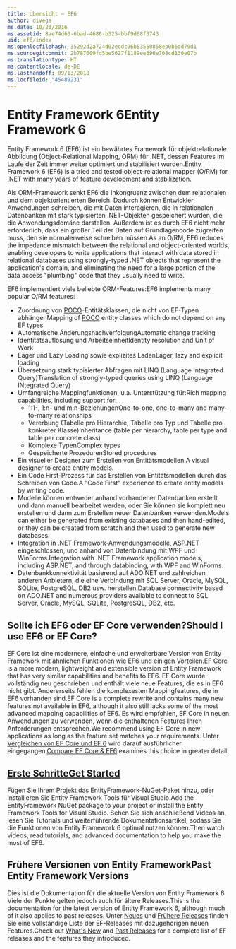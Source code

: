 ```yaml
---
title: Übersicht – EF6
author: divega
ms.date: 10/23/2016
ms.assetid: 8ae74d63-6bad-4686-b325-bbf9d68f3743
uid: ef6/index
ms.openlocfilehash: 35292d2a724d02ecdc96b53550858eb0b6dd79d1
ms.sourcegitcommit: 2b787009fd5be5627f1189ee396e708cd130e07b
ms.translationtype: HT
ms.contentlocale: de-DE
ms.lasthandoff: 09/13/2018
ms.locfileid: "45489231"
---
```

# <a name="entity-framework-6"></a><span data-ttu-id="b1611-102">Entity Framework 6</span><span class="sxs-lookup"><span data-stu-id="b1611-102">Entity Framework 6</span></span>
<span data-ttu-id="b1611-103">Entity Framework 6 (EF6) ist ein bewährtes Framework für objektrelationale Abbildung (Object-Relational Mapping, ORM) für .NET, dessen Features im Laufe der Zeit immer weiter optimiert und stabilisiert wurden.</span><span class="sxs-lookup"><span data-stu-id="b1611-103">Entity Framework 6 (EF6) is a tried and tested object-relational mapper (O/RM) for .NET with many years of feature development and stabilization.</span></span>

<span data-ttu-id="b1611-104">Als ORM-Framework senkt EF6 die Inkongruenz zwischen dem relationalen und dem objektorientierten Bereich. Dadurch können Entwickler Anwendungen schreiben, die mit Daten interagieren, die in relationalen Datenbanken mit stark typisierten .NET-Objekten gespeichert wurden, die die Anwendungsdomäne darstellen. Außerdem ist es durch EF6 nicht mehr erforderlich, dass ein großer Teil der Daten auf Grundlagencode zugreifen muss, den sie normalerweise schreiben müssen.</span><span class="sxs-lookup"><span data-stu-id="b1611-104">As an O/RM, EF6 reduces the impedance mismatch between the relational and object-oriented worlds, enabling developers to write applications that interact with data stored in relational databases using strongly-typed .NET objects that represent the application's domain, and eliminating the need for a large portion of the data access "plumbing" code that they usually need to write.</span></span>

<span data-ttu-id="b1611-105">EF6 implementiert viele beliebte ORM-Features:</span><span class="sxs-lookup"><span data-stu-id="b1611-105">EF6 implements many popular O/RM features:</span></span>
- <span data-ttu-id="b1611-106">Zuordnung von [POCO](~/ef6/resources/glossary.md#poco)-Entitätsklassen, die nicht von EF-Typen abhängen</span><span class="sxs-lookup"><span data-stu-id="b1611-106">Mapping of [POCO](~/ef6/resources/glossary.md#poco) entity classes which do not depend on any EF types</span></span>
- <span data-ttu-id="b1611-107">Automatische Änderungsnachverfolgung</span><span class="sxs-lookup"><span data-stu-id="b1611-107">Automatic change tracking</span></span>
- <span data-ttu-id="b1611-108">Identitätsauflösung und Arbeitseinheit</span><span class="sxs-lookup"><span data-stu-id="b1611-108">Identity resolution and Unit of Work</span></span>
- <span data-ttu-id="b1611-109">Eager und Lazy Loading sowie explizites Laden</span><span class="sxs-lookup"><span data-stu-id="b1611-109">Eager, lazy and explicit loading</span></span>
- <span data-ttu-id="b1611-110">Übersetzung stark typisierter Abfragen mit LINQ (Language Integrated Query)</span><span class="sxs-lookup"><span data-stu-id="b1611-110">Translation of strongly-typed queries using LINQ (Language INtegrated Query)</span></span>
- <span data-ttu-id="b1611-111">Umfangreiche Mappingfunktionen, u.a. Unterstützung für:</span><span class="sxs-lookup"><span data-stu-id="b1611-111">Rich mapping capabilities, including support for:</span></span>
  - <span data-ttu-id="b1611-112">1:1-, 1:n- und m:n-Beziehungen</span><span class="sxs-lookup"><span data-stu-id="b1611-112">One-to-one, one-to-many and many-to-many relationships</span></span>
  - <span data-ttu-id="b1611-113">Vererbung (Tabelle pro Hierarchie, Tabelle pro Typ und Tabelle pro konkreter Klasse)</span><span class="sxs-lookup"><span data-stu-id="b1611-113">Inheritance (table per hierarchy, table per type and table per concrete class)</span></span>
  - <span data-ttu-id="b1611-114">Komplexe Typen</span><span class="sxs-lookup"><span data-stu-id="b1611-114">Complex types</span></span>
  - <span data-ttu-id="b1611-115">Gespeicherte Prozeduren</span><span class="sxs-lookup"><span data-stu-id="b1611-115">Stored procedures</span></span>
- <span data-ttu-id="b1611-116">Ein visueller Designer zum Erstellen von Entitätsmodellen.</span><span class="sxs-lookup"><span data-stu-id="b1611-116">A visual designer to create entity models.</span></span>
- <span data-ttu-id="b1611-117">Ein Code First-Prozess für das Erstellen von Entitätsmodellen durch das Schreiben von Code.</span><span class="sxs-lookup"><span data-stu-id="b1611-117">A "Code First" experience to create entity models by writing code.</span></span>
- <span data-ttu-id="b1611-118">Modelle können entweder anhand vorhandener Datenbanken erstellt und dann manuell bearbeitet werden, oder Sie können sie komplett neu erstellen und dann zum Erstellen neuer Datenbanken verwenden.</span><span class="sxs-lookup"><span data-stu-id="b1611-118">Models can either be generated from existing databases and then hand-edited, or they can be created from scratch and then used to generate new databases.</span></span>
- <span data-ttu-id="b1611-119">Integration in .NET Framework-Anwendungsmodelle, ASP.NET eingeschlossen, und anhand von Datenbindung mit WPF und WinForms.</span><span class="sxs-lookup"><span data-stu-id="b1611-119">Integration with .NET Framework application models, including ASP.NET, and through databinding, with WPF and WinForms.</span></span>
- <span data-ttu-id="b1611-120">Datenbankkonnektivität basierend auf ADO.NET und zahlreichen anderen Anbietern, die eine Verbindung mit SQL Server, Oracle, MySQL, SQLite, PostgreSQL, DB2 usw. herstellen.</span><span class="sxs-lookup"><span data-stu-id="b1611-120">Database connectivity based on ADO.NET and numerous providers available to connect to SQL Server, Oracle, MySQL, SQLite, PostgreSQL, DB2, etc.</span></span>

## <a name="should-i-use-ef6-or-ef-core"></a><span data-ttu-id="b1611-121">Sollte ich EF6 oder EF Core verwenden?</span><span class="sxs-lookup"><span data-stu-id="b1611-121">Should I use EF6 or EF Core?</span></span>

<span data-ttu-id="b1611-122">EF Core ist eine modernere, einfache und erweiterbare Version von Entity Framework mit ähnlichen Funktionen wie EF6 und einigen Vorteilen.</span><span class="sxs-lookup"><span data-stu-id="b1611-122">EF Core is a more modern, lightweight and extensible version of Entity Framework that has very similar capabilities and benefits to EF6.</span></span>
<span data-ttu-id="b1611-123">EF Core wurde vollständig neu geschrieben und enthält viele neue Features, die es in EF6 nicht gibt. Andererseits fehlen die komplexesten Mappingfeatures, die in EF6 vorhanden sind.</span><span class="sxs-lookup"><span data-stu-id="b1611-123">EF Core is a complete rewrite and contains many new features not available in EF6, although it also still lacks some of the most advanced mapping capabilities of EF6.</span></span>
<span data-ttu-id="b1611-124">Es wird empfohlen, EF Core in neuen Anwendungen zu verwenden, wenn die enthaltenen Features Ihren Anforderungen entsprechen.</span><span class="sxs-lookup"><span data-stu-id="b1611-124">We recommend using EF Core in new applications as long as the feature set matches your requirements.</span></span>
<span data-ttu-id="b1611-125">Unter [Vergleichen von EF Core und EF 6](xref:efcore-and-ef6/index) wird darauf ausführlicher eingegangen.</span><span class="sxs-lookup"><span data-stu-id="b1611-125">[Compare EF Core & EF6](xref:efcore-and-ef6/index) examines this choice in greater detail.</span></span>

## <a name="get-startedef6get-startedmd"></a>[<span data-ttu-id="b1611-126">Erste Schritte</span><span class="sxs-lookup"><span data-stu-id="b1611-126">Get Started</span></span>](~/ef6/get-started.md)

<span data-ttu-id="b1611-127">Fügen Sie Ihrem Projekt das EntityFramework-NuGet-Paket hinzu, oder installieren Sie Entity Framework Tools für Visual Studio.</span><span class="sxs-lookup"><span data-stu-id="b1611-127">Add the EntityFramework NuGet package to your project or install the Entity Framework Tools for Visual Studio.</span></span> <span data-ttu-id="b1611-128">Sehen Sie sich anschließend Videos an, lesen Sie Tutorials und weiterführende Dokumentationsartikel, sodass Sie die Funktionen von Entity Framework 6 optimal nutzen können.</span><span class="sxs-lookup"><span data-stu-id="b1611-128">Then watch videos, read tutorials, and advanced documentation to help you make the most of EF6.</span></span>

## <a name="past-entity-framework-versions"></a><span data-ttu-id="b1611-129">Frühere Versionen von Entity Framework</span><span class="sxs-lookup"><span data-stu-id="b1611-129">Past Entity Framework Versions</span></span>

<span data-ttu-id="b1611-130">Dies ist die Dokumentation für die aktuelle Version von Entity Framework 6. Viele der Punkte gelten jedoch auch für ältere Releases.</span><span class="sxs-lookup"><span data-stu-id="b1611-130">This is the documentation for the latest version of Entity Framework 6, although much of it also applies to past releases.</span></span>
<span data-ttu-id="b1611-131">Unter [Neues](~/ef6/what-is-new/index.md) und [Frühere Releases](~/ef6/what-is-new/past-releases.md) finden Sie eine vollständige Liste der EF-Releases mit dazugehörigen neuen Features.</span><span class="sxs-lookup"><span data-stu-id="b1611-131">Check out [What's New](~/ef6/what-is-new/index.md) and [Past Releases](~/ef6/what-is-new/past-releases.md) for a complete list of EF releases and the features they introduced.</span></span>
